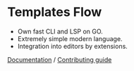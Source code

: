 # Templates Flow

- Own fast CLI and LSP on GO.
- Extremely simple modern language.
- Integration into editors by extensions.

[Documentation](https://github.com/termplatesflow/docs) / [Contributing guide](https://github.com/templatesflow)

